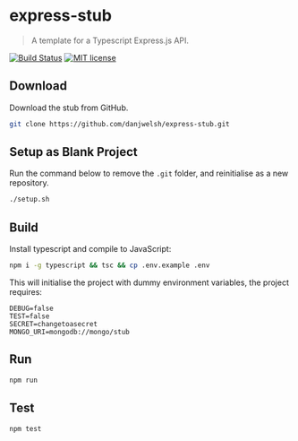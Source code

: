 # express-stub
> A template for a Typescript Express.js API.

[![Build Status](https://travis-ci.com/danjwelsh/express-stub.svg?branch=master)](https://travis-ci.com/danjwelsh/express-stub)
[![MIT license](https://img.shields.io/badge/License-MIT-blue.svg)](https://lbesson.mit-license.org/)


## Download
Download the stub from GitHub.
```bash
git clone https://github.com/danjwelsh/express-stub.git
```

## Setup as Blank Project
Run the command below to remove the `.git` folder, and reinitialise as a new repository.
```bash
./setup.sh
```

## Build
Install typescript and compile to JavaScript:
```bash
npm i -g typescript && tsc && cp .env.example .env
```
This will initialise the project with dummy environment variables, the project requires:
```
DEBUG=false
TEST=false
SECRET=changetoasecret
MONGO_URI=mongodb://mongo/stub
```

## Run
```bash
npm run
```

## Test
```bash
npm test
```